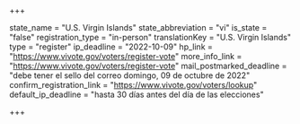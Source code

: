 +++

state_name = "U.S. Virgin Islands"
state_abbreviation = "vi"
is_state = "false"
registration_type = "in-person"
translationKey = "U.S. Virgin Islands"
type = "register"
ip_deadline = "2022-10-09"
hp_link = "https://www.vivote.gov/voters/register-vote"
more_info_link = "https://www.vivote.gov/voters/register-vote"
mail_postmarked_deadline = "debe tener el sello del correo domingo, 09 de octubre de 2022"
confirm_registration_link = "https://www.vivote.gov/voters/lookup"
default_ip_deadline = "hasta 30 días antes del día de las elecciones"

+++